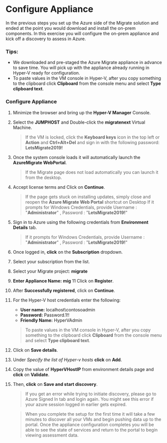 # Configure Appliance

In the previous steps you set up the Azure side of the Migrate solution and ended at the point you would download and install the on-prem components.  In this exercise you will configure the on-prem appliance and kick off a discovery to assess in Azure.

### Tips:

  * We downloaded and pre-staged the Azure Migrate appliance in advance to save time.  You will pick up with the appliance already running in Hyper-V ready for configuration.
  * To paste values in the VM console in Hyper-V, after you copy something to the clipboard click **Clipboard** from the console menu and select **Type clipboard text**.


### Configure Appliance

1. Minimize the browser and bring up the **Hyper-V Manager** Console.
2. Select the **JUMPHOST** and Double-click  the **migratenext** Virtual Machine.

	>If the VM is locked, click the **Keyboard keys** icon in the top left or **Action** and **Ctrl+Alt+Del** and sign in with the following password: **LetsMigrate2019!**

3. Once the system console loads it will automatically launch  the **AzureMigrate WebPortal**.

	>If the Migrate page does not load automatically you can launch it from the desktop.

4. Accept license terms and Click on **Continue**.

	>If the page gets stuck on installing updates, simply close and reopen the <strong>Azure Migrate Web Portal</strong> shortcut on Desktop
	>If it prompts for Windows Credentials, provide 
	 Username : "**Administrator**" , 
	 Password : "**LetsMigrate2019!**"   
	 
5. Sign in to Azure using the following credentials from **Environment Details** tab.
	
    >If it prompts for Windows Credentials, provide 
         Username : "**Administrator**" , 
	 Password : "**LetsMigrate2019!**"   
	 
6. Once logged in, **click** on the **Subscription** dropdown.
7. Select your subscription from the list.
8. Select your Migrate project: **migrate</copy>**
10. **Enter Appliance Name:** **mig**
11 Click on **Register**.
12. After **Successfully registered**, click on **Continue**.
13. For the Hyper-V host credentials enter the following:

	* **User name:** localhost\contosoadmin
	* **Password:** Password.1!!
	* **Friendly Name:** HyperVAdmin

    >To paste values in the VM console in Hyper-V, after you copy something to the clipboard click **Clipboard** from the console menu and select **Type clipboard text**.
    
14. Click on **Save details**.
15. Under *Specify the list of Hyper-v hosts* **click** on **Add**.
16. Copy the value of **HyperVHostIP** from environment details page and **click** on **Validate**.
17. Then, **click** on **Save and start discovery**.

	>If you get an error while trying to initiate discovery, please go to Azure Signed In tab and login again.
	>You might see this error if your azure session logged in earlier gets expired.
	
	>When you complete the setup for the first time it will take a few minutes to discover all your VMs and begin pushing data up to the portal.  Once the appliance configuration completes you will be able to see the state of services and return to the portal to begin viewing assessment data.
